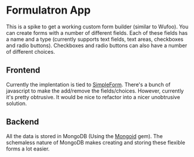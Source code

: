 # Formulatron App

This is a spike to get a working custom form builder (similar to Wufoo). You can create forms with a number of different fields. Each of these fields has a name and a type (currently supports text fields, text areas, checkboxes and radio buttons). Checkboxes and radio buttons can also have a number of different choices.

## Frontend

Currently the implentation is tied to [SimpleForm](https://github.com/plataformatec/simple_form). There's a bunch of javascript to make the add/remove the fields/choices. However, currently it's pretty obtrusive. It would be nice to refactor into a nicer unobtrusive solution.

## Backend

All the data is stored in MongoDB (Using the [Mongoid](http://mongoid.org/) gem). The schemaless nature of MongoDB makes creating and storing these flexible forms a lot easier.